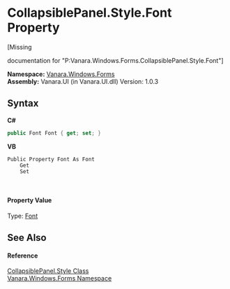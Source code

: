 # CollapsiblePanel.Style.Font Property 
 

\[Missing <summary> documentation for "P:Vanara.Windows.Forms.CollapsiblePanel.Style.Font"\]

**Namespace:**&nbsp;<a href="c580cf52-4028-70db-28d0-f9b1abc03861">Vanara.Windows.Forms</a><br />**Assembly:**&nbsp;Vanara.UI (in Vanara.UI.dll) Version: 1.0.3

## Syntax

**C#**<br />
``` C#
public Font Font { get; set; }
```

**VB**<br />
``` VB
Public Property Font As Font
	Get
	Set
```

<br />

#### Property Value
Type: <a href="http://msdn2.microsoft.com/en-us/library/hcb9kaf8" target="_blank">Font</a>

## See Also


#### Reference
<a href="8a8b4c74-f83a-5173-bb37-d6b7056176a4">CollapsiblePanel.Style Class</a><br /><a href="c580cf52-4028-70db-28d0-f9b1abc03861">Vanara.Windows.Forms Namespace</a><br />